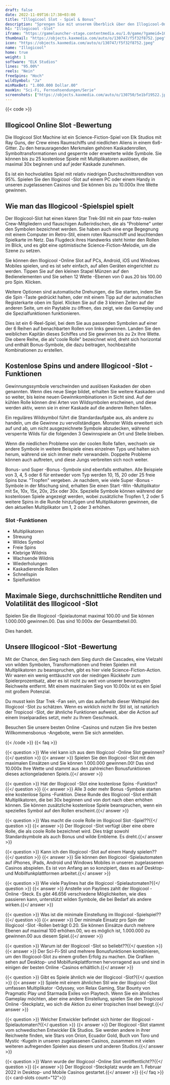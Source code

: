 ```yaml
---
draft: false
date: 2022-11-09T16:17:38+03:00
title: "Illogicool Slot - Spiel & Bonus"
description: "Sprengen Sie mit unserem Überblick über den Illogicool-Online-Slot des Weltraums, den wir uns das Gameplay, die Funktionen und das, wo wir mit dem besten Casino-Bonus spielen können."
h1: "Illogicool -Slot"
iframe: "https://gamelauncher-stage.contentmedia.eu/1.0/game/?gameid=10069&operatorid=44&mode=demo&currency=EUR&device=desktop&token=EUR_1597926622061&language=en_gb&xdm=0"
thumbnail: "https://objects.kaxmedia.com/auto/o/130747/f5f32f8752.jpeg"
icon: "https://objects.kaxmedia.com/auto/o/130747/f5f32f8752.jpeg"
name: "Illogicool"
home: true
weight: 1
software: "ELK Studios"
lines: "95.00%"
reels: "Nein"
freeSpins: "Hoch"
wildSymbol: "Ja"
minMaxBet: "1.000.000 Dollar.00"
maxWin: "Sci-Fi, Fernsehsendungen/Serie"
screenshots: ["https://objects.kaxmedia.com/auto/o/130750/5e1bf19522.jpeg"]
---
```


{{< code >}}<h2>Illogicool Online Slot -Bewertung</h2><p>Die Illogicool Slot Machine ist ein Science-Fiction-Spiel von Elk Studios mit Ray Guns, der Crew eines Raumschiffs und niedlichen Aliens in einem 6x6-Gitter. Zu den herausragenden Merkmalen gehören Kaskadenrollen, Symboltransformationen und gesperrte oder erweiterte wilde Symbole. Sie können bis zu 25 kostenlose Spiele mit Multiplikatoren auslösen, die maximal 30x beginnen und auf jeder Kaskade zunehmen.</p><p>Es ist ein hochvolatiles Spiel mit relativ niedrigen Durchschnittsrenditen von 95%. Spielen Sie den Illogicool -Slot auf einem PC oder einem Handy in unseren zugelassenen Casinos und Sie können bis zu 10.000x Ihre Wette gewinnen.</p><h2>Wie man das Illogicool -Spielspiel spielt</h2><p>Der Illogicool-Slot hat einen klaren Star Trek-Stil mit ein paar foto-realen Crew-Mitgliedern und flauschigen Außerirdischen, die als "Probleme" unter den Symbolen bezeichnet werden. Sie haben auch eine enge Begegnung mit einem Computer im Retro-Stil, einem roten Raumschiff und leuchtenden Spielkarte im Netz. Das Flugdeck ihres Handwerks steht hinter den Rollen im Blick, und es gibt eine optimistische Science-Fiction-Melodie, um die Szene zu setzen.</p><p>Sie können den Illogicool -Online Slot auf PCs, Android, iOS und Windows Mobiles spielen, und es ist sehr einfach, auf allen Geräten eingerichtet zu werden. Tippen Sie auf den kleinen Stapel Münzen auf den Bedienelementen und Sie sehen 12 Wette -Ebenen von 0 aus.20 bis 100.00 pro Spin. Klicken.</p><p>Weitere Optionen sind automatische Drehungen, die Sie starten, indem Sie die Spin -Taste gedrückt halten, oder mit einem Tipp auf der automatischen Registerkarte oben im Spiel.  Klicken Sie auf die 3 kleinen Zeilen auf der anderen Seite, um ein Paytable zu öffnen, das zeigt, wie das Gameplay und die Spezialfunktionen funktionieren.</p><p>Dies ist ein 6-Reel-Spiel, bei dem Sie aus passenden Symbolen auf einer der 6 Reihen auf benachbarten Rollen von links gewinnen. Landen Sie den weiblichen Kapitän dieses Schiffes und Sie gewinnen bis zu 2x Ihre Wette. Die obere Reihe, die als"coole Rolle" bezeichnet wird, dreht sich horizontal und enthält Bonus-Symbole, die dazu beitragen, hochbezahlte Kombinationen zu erstellen.</p><h2>Kostenlose Spins und andere Illogicool -Slot -Funktionen</h2><p>Gewinnungssymbole verschwinden und auslösen Kaskaden der oben genannten. Wenn dies neue Siege bildet, erhalten Sie weitere Kaskaden und so weiter, bis keine neuen Gewinnkombinationen in Sicht sind. Auf der kühlen Rolle können drei Arten von Wildsymbolen erscheinen, und diese werden aktiv, wenn sie in einer Kaskade auf die anderen Reihen fallen.</p><p>Ein reguläres Wildsymbol führt die Standardaufgabe aus, als andere zu handeln, um die Gewinne zu vervollständigen. Monster Wilds erweitert sich auf und ab, um nicht ausgezeichnete Symbole abzudecken, während versperrte Wilds für die folgenden 3 Gewinnspiele an Ort und Stelle bleiben.</p><p>Wenn die niedlichen Probleme von der coolen Rolle fallen, wechseln sie andere Symbole in weitere Beispiele eines einzelnen Typs und halten sich herum, während sie sich immer mehr verwandeln. Doppelte Probleme können auch auftreten, und diese Jungs verbreiten sich noch weiter.</p><p>Bonus- und Super -Bonus -Symbole sind ebenfalls enthalten. Alle Beispiele von 3, 4, 5 oder 6 für entweder vom Typ werden 10, 15, 20 oder 25 freie Spins bzw. "Tropfen" vergeben. Je nachdem, wie viele Super -Bonus -Symbole in der Mischung sind, erhalten Sie einen Start -Win -Multiplikator mit 5x, 10x, 15x, 20x, 25x oder 30x. Spezielle Symbole können während der kostenlosen Spiele angezeigt werden, wobei zusätzliche Tropfen 1, 2 oder 5 weitere Spins in die Runde hinzufügen und Multiplikatoren gewinnen, die den aktuellen Multiplikator um 1, 2 oder 3 erhöhen.</p><h3>
Slot -Funktionen</h3><ul>
<li></span>
Multiplikatoren</li>
<li></span>
Streuung</li>
<li></span>
Wildes Symbol</li>
<li></span>
Freie Spins</li>
<li></span>
Klebrige Wildnis</li>
<li></span>
Wachsende Wildnis</li>
<li></span>
Wiederholungen</li>
<li></span>
Kaskadierende Rollen</li>
<li></span>
Schnellspin</li>
<li></span>
Spielfunktion</li></ul><h2>Maximale Siege, durchschnittliche Renditen und Volatilität des Illogicool -Slot</h2><p>Spielen Sie die Illogicool -Spielautomat maximal 100.00 und Sie können 1.000.000 gewinnen.00. Das sind 10.000x der Gesamtbeteil.00.</p><p>Dies handelt.</p><h2>Unsere Illogicool -Slot -Bewertung</h2><p>Mit der Chance, den Sieg nach dem Sieg durch die Cascades, eine Vielzahl von wilden Symbolen, Transformationen und freien Spielen mit Multiplikatoren zu beanspruchen, gibt es hier viele Science-Fiction-Action. Wir waren ein wenig enttäuscht von der niedrigen Rückkehr zum Spielerprozentsatz, aber es ist nicht zu weit von unserer bevorzugten Reichweite entfernt. Mit einem maximalen Sieg von 10.000x ist es ein Spiel mit großem Potenzial.</p><p>Du musst kein Star Trek -Fan sein, um das außerhalb dieser Weltspiel des Illogicool -Slot zu schätzen. Wenn es wirklich nicht Ihr Stil ist, ist natürlich der Tropicool -Slot, der ähnliche Funktionen aufweist, aber die Action auf einem Inselparadies setzt, mehr zu Ihrem Geschmack.</p><p>Besuchen Sie unsere besten Online -Casinos und nutzen Sie ihre besten Willkommensbonus -Angebote, wenn Sie sich anmelden.</p>
{{< /code >}}
{{< faq >}}

{{< question >}} Wie viel kann ich aus dem Illogicool -Online Slot gewinnen?{{</ question >}}
{{< answer >}} Spielen Sie den Illogicool -Slot mit den maximalen Einsätzen und Sie können 1.000.000 gewinnen.00! Das sind 10.000x Ihre Wette und stammt aus den zahlreichen Bonusfunktionen dieses actiongeladenen Spiels.{{</ answer >}}

{{< question >}} Hat der Illogicool -Slot eine kostenlose Spins -Funktion?{{</ question >}}
{{< answer >}} Alle 3 oder mehr Bonus -Symbole starten eine kostenlose Spins -Funktion. Diese Runde des Illogicool -Slot enthält Multiplikatoren, die bei 30x beginnen und von dort nach oben erhöhen können. Sie können zusätzliche kostenlose Spiele beanspruchen, wenn ein spezielles Symbol auf den Rollen erscheint.{{</ answer >}}

{{< question >}} Was macht die coole Rolle im Illogicool Slot -Spiel??{{</ question >}}
{{< answer >}} Der Illogicool -Slot verfügt über eine obere Rolle, die als coole Rolle bezeichnet wird. Dies trägt sowohl Standardsymbole als auch Bonus und wilde Embleme. Es dreht.{{</ answer >}}

{{< question >}} Kann ich den Illogicool -Slot auf einem Handy spielen??{{</ question >}}
{{< answer >}} Sie können den Illogicool -Spielautomaten auf iPhones, iPads, Android und Windows Mobiles in unseren zugelassenen Casinos abspielen. Es ist von Anfang an so konzipiert, dass es auf Desktop- und Mobilfunkplattformen arbeitet.{{</ answer >}}

{{< question >}} Wie viele Paylines hat die Illogicool -Spielautomaten?{{</ question >}}
{{< answer >}} Anstelle von Paylines zahlt der Illogicool -Online -Steck. Es gibt 46.656 verschiedene Möglichkeiten, wie dies passieren kann, unterstützt wilden Symbole, die bei Bedarf als andere wirken.{{</ answer >}}

{{< question >}} Was ist die minimale Einstellung im Illogicool -Spielspiel??{{</ question >}}
{{< answer >}} Der minimale Einsatz pro Spin der Illogicool -Slot -Rollen beträgt 0.20. Sie können Einsätze durch mehrere Ebenen auf maximal 100 erhöhen.00, wo es möglich ist, 1.000.000 zu gewinnen.00 aus diesem Spiel.{{</ answer >}}

{{< question >}} Warum ist der Illogicool -Slot so beliebt??{{</ question >}}
{{< answer >}} Der Sci-Fi-Stil und mehrere Bonusfunktionen kombinieren, um den Illogicool-Slot zu einem großen Erfolg zu machen. Die Grafiken sehen auf Desktop- und Mobilfunkplattformen hervorragend aus und sind in einigen der besten Online -Casinos erhältlich.{{</ answer >}}

{{< question >}} Gibt es Spiele ähnlich wie der Illogicool -Slot?{{</ question >}}
{{< answer >}} Spiele mit einem ähnlichen Stil wie der Illogicool -Slot umfassen Multiplikator -Odyssey, von Relax Gaming, Star Bounty von Pragmatic Play und Starmada Exiles von Playtech. Wenn Sie ein ähnliches Gameplay möchten, aber eine andere Einstellung, spielen Sie den Tropicool Online -Steckplatz, wo sich die Aktion zu einer tropischen Insel bewegt.{{</ answer >}}

{{< question >}} Welcher Entwickler befindet sich hinter der Illogicool -Spielautomaten?{{</ question >}}
{{< answer >}} Der Illogicool -Slot stammt vom schwedischen Entwickler Elk Studios. Sie werden andere in ihrer Reichweite finden, wie Stars von Orion, Ecuador Gold, Buch von Toro und Mystic -Kugeln in unseren zugelassenen Casinos, zusammen mit vielen weiteren aufregenden Spielen aus diesem und anderen Studios.{{</ answer >}}

{{< question >}} Wann wurde der Illogicool -Online Slot veröffentlicht??{{</ question >}}
{{< answer >}} Der Illogicool -Steckplatz wurde am 1. Februar 2022 in Desktop- und Mobile Casinos gestartet.{{</ answer >}}
{{</ faq >}}
{{< card-slots count="12">}}